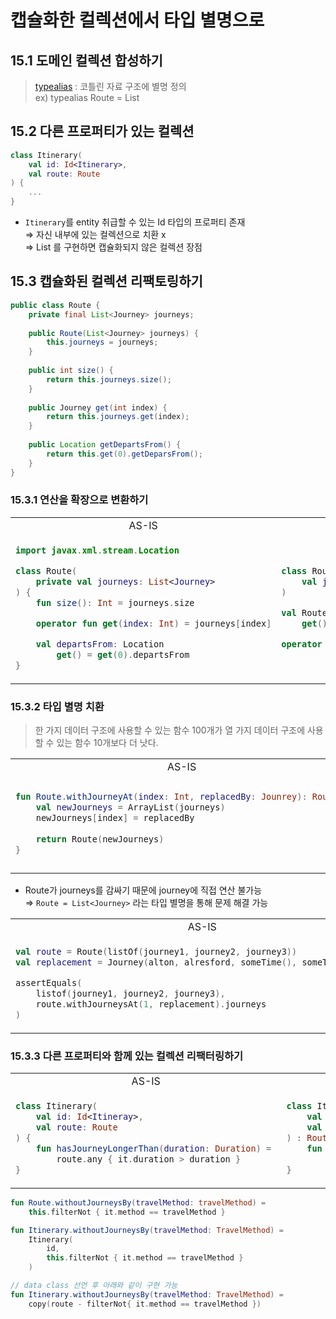 # 캡슐화한 컬렉션에서 타입 별명으로

## 15.1 도메인 컬렉션 합성하기

> [typealias](https://thdev.tech/kotlin/2020/10/13/kotlin_effective_06/) : 코틀린 자료 구조에 별명 정의<br>
> ex) typealias Route = List<Journey>

## 15.2 다른 프로퍼티가 있는 컬렉션

```kotlin
class Itinerary(
    val id: Id<Itinerary>,
    val route: Route
) {
    ...
}
```

- `Itinerary`를 entity 취급할 수 있는 Id 타입의 프로퍼티 존재<br>
&rArr; 자신 내부에 있는 컬렉션으로 치환 x<br>
&rArr; List<Itinerary> 를 구현하면 캡슐화되지 않은 컬렉션 장점

## 15.3 캡슐화된 컬렉션 리팩토링하기

```java
public class Route {
    private final List<Journey> journeys;
    
    public Route(List<Journey> journeys) {
        this.journeys = journeys;
    }
    
    public int size() {
        return this.journeys.size();
    }
    
    public Journey get(int index) {
        return this.journeys.get(index);
    }
    
    public Location getDepartsFrom() {
        return this.get(0).getDeparsFrom();
    }
}
```

### 15.3.1 연산을 확장으로 변환하기

<table>
<tr>
<td align="center">AS-IS</td><td align="center">TO-BE</td>
</tr>
<tr>
<td>

```kotlin
import javax.xml.stream.Location

class Route(
    private val journeys: List<Journey>
) {
    fun size(): Int = journeys.size

    operator fun get(index: Int) = journeys[index]

    val departsFrom: Location
        get() = get(0).departsFrom
}
```
</td>
<td>

```kotlin
class Route(
    val journeys: List<Journey>
)

val Route.size: Int
    get() = journeys.size

operator fun Route.get(index: Int) = journeys[index]
```
</td>
</tr>
</table>

### 15.3.2 타입 별명 치환

> 한 가지 데이터 구조에 사용할 수 있는 함수 100개가 열 가지 데이터 구조에 사용할 수 있는 함수 10개보다 더 낫다.

<table>
<tr>
<td align="center">AS-IS</td><td align="center">TO-BE</td>
</tr>
<tr>
<td>

```kotlin
fun Route.withJourneyAt(index: Int, replacedBy: Jounrey): Route {
    val newJourneys = ArrayList(journeys)
    newJourneys[index] = replacedBy
    
    return Route(newJourneys)
}
```
</td>
<td>

```kotlin
fun Route.withJourneyAt(index: Int, replacedBy: Journey): Route =
    Route(journeys.withItemAt(index, replacedBy))
```

```kotlin
fun <T> Iterable<T>.withItemAt(index: Int, replacedBy: T): List<T> =
    this.toMutableList().apply {
        this[index] = replacedBy
    }
```
</td>
</tr>
</table>

- Route가 journeys를 감싸기 때문에 journey에 직접 연산 불가능<br>
&rArr; `Route = List<Journey>` 라는 타입 별명을 통해 문제 해결 가능

<table>
<tr>
<td align="center">AS-IS</td><td align="center">TO-BE</td>
</tr>
<tr>
<td>

```kotlin
val route = Route(listOf(journey1, journey2, journey3))
val replacement = Journey(alton, alresford, someTime(), someTime(), RAIL)

assertEquals(
    listof(journey1, journey2, journey3),
    route.withJourneysAt(1, replacement).journeys
)
```
</td>
<td>

```kotlin
val route = listof(journey1, journey2, journey3)
val replacement = Journey(alton, alresford, someTime(), someTime(), RAIL)

assertEquals(
    listof(joureny1, replacement, journey3),
    route.withJourneyAt(1, replacement)
)
```
</td>
</tr>
</table>

### 15.3.3 다른 프로퍼티와 함께 있는 컬렉션 리팩터링하기

<table>
<tr>
<td align="center">AS-IS</td><td align="center">TO-BE</td>
</tr>
<tr>
<td>

```kotlin
class Itinerary(
    val id: Id<Itineray>,
    val route: Route
) {
    fun hasJourneyLongerThan(duration: Duration) = 
        route.any { it.duration > duration }
}
```
</td>
<td>

```kotlin
class Itinerary(
    val id: Id<Itinerary>,
    val route: Route
) : Route by route {
    fun hasJourneyLongerThan(duration: Duration) =
        any { it.duration > duration }
}
```
</td>
</tr>
</table>

```kotlin
fun Route.withoutJourneysBy(travelMethod: travelMethod) =
    this.filterNot { it.method == travelMethod }
```

```kotlin
fun Itinerary.withoutJourneysBy(travelMethod: TravelMethod) =
    Itinerary(
        id,
        this.filterNot { it.method == travelMethod }
    )

// data class 선언 후 아래와 같이 구현 가능
fun Itinerary.withoutJourneysBy(travelMethod: TravelMethod) =
    copy(route - filterNot{ it.method == travelMethod })
```
